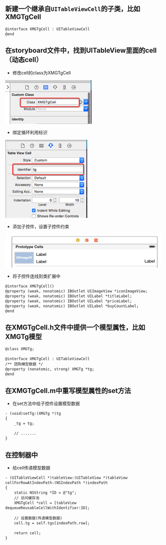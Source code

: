 ## 新建一个继承自`UITableViewCell`的子类，比如XMGTgCell
```objc
@interface XMGTgCell : UITableViewCell
@end
```

## 在storyboard文件中，找到UITableView里面的cell（动态cell）
- 修改cell的class为XMGTgCell

![](images/Snip20150629_245.png)

- 绑定循环利用标识

![](images/Snip20150629_246.png)

- 添加子控件，设置子控件约束

![](images/Snip20150629_330.png)

- 将子控件连线到类扩展中

```objc
@interface XMGTgCell()
@property (weak, nonatomic) IBOutlet UIImageView *iconImageView;
@property (weak, nonatomic) IBOutlet UILabel *titleLabel;
@property (weak, nonatomic) IBOutlet UILabel *priceLabel;
@property (weak, nonatomic) IBOutlet UILabel *buyCountLabel;
@end
```

## 在XMGTgCell.h文件中提供一个模型属性，比如XMGTg模型
```objc
@class XMGTg;

@interface XMGTgCell : UITableViewCell
/** 团购模型数据 */
@property (nonatomic, strong) XMGTg *tg;
@end
```

## 在XMGTgCell.m中重写模型属性的set方法
- 在set方法中给子控件设置模型数据

```objc
- (void)setTg:(XMGTg *)tg
{
    _tg = tg;

    // .......
}
```

## 在控制器中
- 给cell传递模型数据

```objc
- (UITableViewCell *)tableView:(UITableView *)tableView cellForRowAtIndexPath:(NSIndexPath *)indexPath
{
    static NSString *ID = @"tg";
    // 访问缓存池
    XMGTgCell *cell = [tableView dequeueReusableCellWithIdentifier:ID];

    // 设置数据(传递模型数据)
    cell.tg = self.tgs[indexPath.row];

    return cell;
}
```

